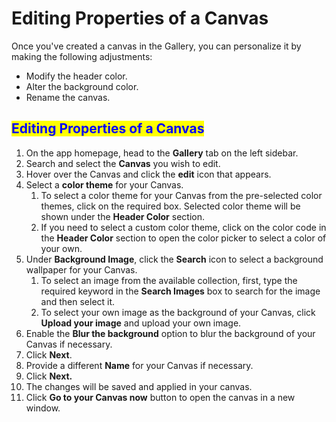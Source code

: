 # Editing Properties of a Canvas

Once you've created a canvas in the Gallery, you can personalize it by making the following adjustments:

* Modify the header color.
* Alter the background color.
* Rename the canvas.

## <mark style="color:blue;">Editing Properties of a Canvas</mark>

1. On the app homepage, head to the **Gallery** tab on the left sidebar.
2. Search and select the **Canvas** you wish to edit.
3. Hover over the Canvas and click the **edit** icon that appears.
4. Select a **color theme** for your Canvas.
   1. To select a color theme for your Canvas from the pre-selected color themes, click on the required box. Selected color theme will be shown under the **Header Color** section.&#x20;
   2. If you need to select a custom color theme, click on the color code in the **Header Color** section to open the color picker to select a color of your own.
5. Under **Background Image**, click the **Search** icon to select a background wallpaper for your Canvas.
   1. To select an image from the available collection, first, type the required keyword in the **Search Images** box to search for the image and then select it.
   2. To select your own image as the background of your Canvas, click **Upload your image** and upload your own image.
6. Enable the **Blur the background** option to blur the background of your Canvas if necessary.
7. Click **Next**.
8. Provide a different **Name** for your Canvas if necessary.
9. Click **Next.**
10. The changes will be saved and applied in your canvas.
11. Click **Go to your Canvas now** button to open the canvas in a new window.
